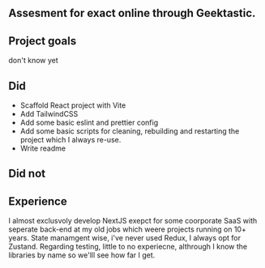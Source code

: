 ## Assesment for exact online through Geektastic.



## Project goals
don't know yet

## Did

- Scaffold React project with Vite
- Add TailwindCSS
- Add some basic eslint and prettier config
- Add some basic scripts for cleaning, rebuilding and restarting the project which I always re-use.
- Write readme


## Did not

## Experience

I almost exclusvoly develop NextJS exepct for some coorporate SaaS with seperate back-end at my old jobs which weere projects running on 10+ years. State manamgent wise, i've never used Redux, I always opt for Zustand. Regarding testing, little to no experiecne, althrough I know the libraries by name so we'lll see how far I get. 

